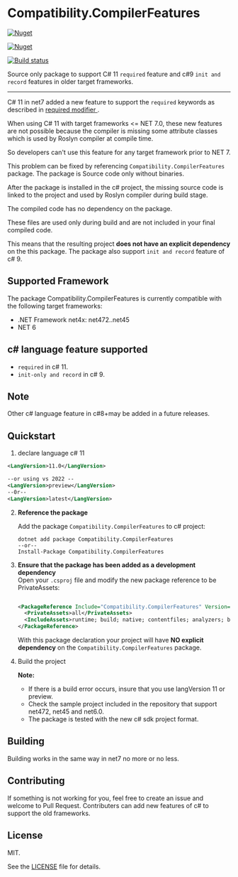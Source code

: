 # Compatibility.CompilerFeatures 

[![Nuget](https://img.shields.io/nuget/v/Compatibility.CompilerFeatures)](https://www.nuget.org/packages/Compatibility.CompilerFeatures)

[![Nuget](https://img.shields.io/myget/compilerfeatures/v/Compatibility.CompilerFeatures?label=Develop%20MyGet)](https://www.myget.org/feed/compilerfeatures/package/nuget/Compatibility.CompilerFeatures)

[![Build status](https://ci.appveyor.com/api/projects/status/v0ch1ghwrje12o0x/branch/main?svg=true)](https://ci.appveyor.com/project/moh-hassan/compatibility-compilerfeatures/branch/main)


Source only package to support C# 11 `required` feature and c#9 `init and record` features in older target frameworks.

<hr/>

C# 11 in net7 added a new feature to support the `required` keywords as described in [required modifier ](https://learn.microsoft.com/en-us/dotnet/csharp/language-reference/keywords/required). 

When using C# 11 with target frameworks <= NET 7.0, these new features are not possible because the compiler is missing some attribute classes which is used by Roslyn compiler at compile time.

So developers can't use this feature for any target framework prior to NET 7.

This problem can be fixed  by referencing  `Compatibility.CompilerFeatures` package. The package is Source code only without binaries.

After the package is installed in the c# project, the missing source code is linked to the project and used by Roslyn compiler during build stage.

The compiled code has no dependency on the package.

These files are used only during build and are not included in your final compiled code.

This means that the resulting project **does not have an explicit dependency** on the this package.
The package also support `init and record` feature of c# 9.

## Supported Framework
The package Compatibility.CompilerFeatures is currently compatible with the following target frameworks:
* .NET Framework net4x: net472..net45
* NET 6


## c# language feature supported
- `required` in c# 11.
- `init-only and record` in c# 9.

## Note
Other c# language feature in c#8+may be added in a future releases.

## Quickstart


1. declare language c# 11
```xml
<LangVersion>11.0</LangVersion>

--or using vs 2022 --
<LangVersion>preview</LangVersion>
--0r--
<LangVersion>latest</LangVersion>
```
2. **Reference the package** <br/>

   Add the package `Compatibility.CompilerFeatures` to c# project:

   ```
   dotnet add package Compatibility.CompilerFeatures
   --or--
   Install-Package Compatibility.CompilerFeatures   
   ```
3. **Ensure that the package has been added as a development dependency** <br/>
   Open your `.csproj` file and modify the new package reference to be PrivateAssets:

   ```xml 
   
   <PackageReference Include="Compatibility.CompilerFeatures" Version="<pkg_version>">
     <PrivateAssets>all</PrivateAssets>
     <IncludeAssets>runtime; build; native; contentfiles; analyzers; buildtransitive</IncludeAssets>
   </PackageReference>
   ```

   With this package declaration your project will have  **NO explicit dependency** on the `Compatibility.CompilerFeatures` package.

4. Build the project 
   
   **Note:**
   - If there is a build error occurs, insure that you use langVersion 11 or preview.
   - Check the sample project included in the repository  that support net472, net45 and net6.0.
   - The package is tested with the new c# sdk project format.

## Building
Building works in the same way in net7 no more or no less.

## Contributing

If something is not working for you, feel free to create an issue and welcome to Pull Request.
Contributers can add new features of c# to support the old frameworks.

## License
MIT.

See the [LICENSE](./LICENSE) file for details.
